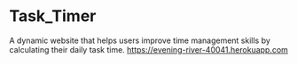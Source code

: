# Task_Timer
A dynamic website that helps users improve time management skills by calculating their daily task time.
https://evening-river-40041.herokuapp.com
